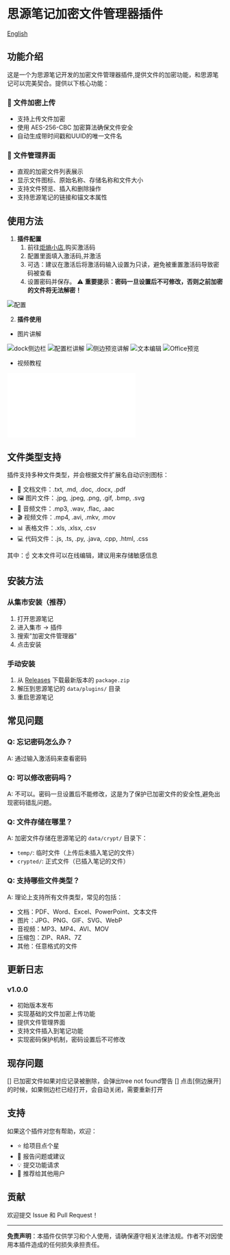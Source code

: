 # 思源笔记加密文件管理器插件

[English](./README.md)

## 功能介绍

这是一个为思源笔记开发的加密文件管理器插件,提供文件的加密功能，和思源笔记可以完美契合。提供以下核心功能：

### 🔐 文件加密上传
- 支持上传文件加密
- 使用 AES-256-CBC 加密算法确保文件安全
- 自动生成带时间戳和UUID的唯一文件名

### 📁 文件管理界面
- 直观的加密文件列表展示
- 显示文件图标、原始名称、存储名称和文件大小
- 支持文件预览、插入和删除操作
- 支持思源笔记的链接和锚文本属性

## 使用方法

1. **插件配置**
   1. 前往[炬熵小店](https://shop.hugeshop.cyou),购买激活码
   2. 配置里面填入激活码,并激活
   3. 可选：建议在激活后将激活码输入设置为只读，避免被重置激活码导致密码被查看
   4. 设置密码并保存。 ⚠️ **重要提示：密码一旦设置后不可修改，否则之前加密的文件将无法解密！**

  ![配置](./doc/配置项配置.png)

2. **插件使用**

  - 图片讲解

  ![dock侧边栏](./doc/Dock.png)
  ![配置栏讲解](./doc/侧边栏讲解.png)
  ![侧边预览讲解](./doc/侧边预览讲解.png)
  ![文本编辑](./doc/文本编辑.png)
  ![Office预览](./doc/Office预览.png)


- 视频教程
<iframe src="//player.bilibili.com/player.html?isOutside=true&aid=115052912902459&bvid=BV1qBYazpEUg&cid=31790926826&p=1" scrolling="no" border="0" frameborder="no" framespacing="0" allowfullscreen="true"></iframe>


## 文件类型支持

插件支持多种文件类型，并会根据文件扩展名自动识别图标：

- 📄 文档文件：.txt, .md, .doc, .docx, .pdf
- 🖼️ 图片文件：.jpg, .jpeg, .png, .gif, .bmp, .svg
- 🎵 音频文件：.mp3, .wav, .flac, .aac
- 🎬 视频文件：.mp4, .avi, .mkv, .mov
- 📊 表格文件：.xls, .xlsx, .csv
- 💻 代码文件：.js, .ts, .py, .java, .cpp, .html, .css

其中：☝️ 文本文件可以在线编辑，建议用来存储敏感信息

## 安装方法

### 从集市安装（推荐）
1. 打开思源笔记
2. 进入集市 → 插件
3. 搜索"加密文件管理器"
4. 点击安装

### 手动安装
1. 从 [Releases](https://github.com/your-username/siyuan-plugin-crypt-file/releases) 下载最新版本的 `package.zip`
2. 解压到思源笔记的 `data/plugins/` 目录
3. 重启思源笔记

## 常见问题

### Q: 忘记密码怎么办？
A: 通过输入激活码来查看密码

### Q: 可以修改密码吗？
A: 不可以。密码一旦设置后不能修改，这是为了保护已加密文件的安全性,避免出现密码错乱问题。

### Q: 文件存储在哪里？
A: 加密文件存储在思源笔记的 `data/crypt/` 目录下：
- `temp/`: 临时文件（上传后未插入笔记的文件）
- `crypted/`: 正式文件（已插入笔记的文件）

### Q: 支持哪些文件类型？
A: 理论上支持所有文件类型，常见的包括：
- 文档：PDF、Word、Excel、PowerPoint、文本文件
- 图片：JPG、PNG、GIF、SVG、WebP
- 音视频：MP3、MP4、AVI、MOV
- 压缩包：ZIP、RAR、7Z
- 其他：任意格式的文件


## 更新日志

### v1.0.0
- 初始版本发布
- 实现基础的文件加密上传功能
- 提供文件管理界面
- 支持文件插入到笔记功能
- 实现密码保护机制，密码设置后不可修改

## 现存问题
[] 已加密文件如果对应记录被删除，会弹出tree not found警告 
[] 点击[侧边展开]的时候，如果侧边栏已经打开，会自动关闭，需要重新打开

## 支持

如果这个插件对您有帮助，欢迎：
- ⭐ 给项目点个星
- 🐛 报告问题或建议
- 💡 提交功能请求
- 📢 推荐给其他用户

## 贡献

欢迎提交 Issue 和 Pull Request！

---

**免责声明**：本插件仅供学习和个人使用，请确保遵守相关法律法规。作者不对因使用本插件造成的任何损失承担责任。
